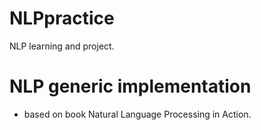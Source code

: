 # NLPpractice
NLP learning and project.

# NLP generic implementation 
- based on book Natural Language Processing in Action.
